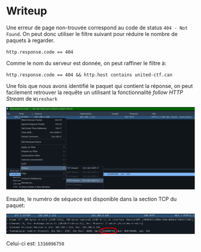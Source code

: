 # Writeup

Une erreur de page non-trouvée correspond au code de status `404 - Not Found`. On peut donc utiliser le filtre suivant pour réduire le nombre de paquets à regarder.

```
http.response.code == 404
```

Comme le nom du serveur est donnée, on peut raffiner le filtre à:

```
http.response.code == 404 && http.host contains united-ctf.can
```

Une fois que nous avons identifié le paquet qui contient la réponse, on peut facilement retrouver la requête un utilisant la fonctionnalité _follow HTTP Stream_ de `Wireshark`

![Ctrl-Alt-Shift-H](./follow.png)

Ensuite, le numéro de séquece est disponible dans la section TCP du paquet:

![](./seq.png)

Celui-ci est: `1316096750`
